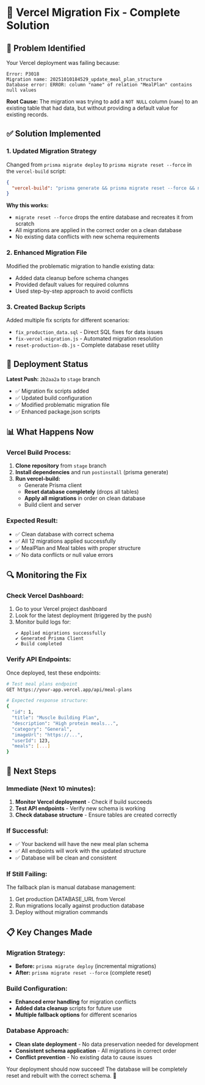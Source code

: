 # 🔧 Vercel Migration Fix - Complete Solution

## 🚨 **Problem Identified**

Your Vercel deployment was failing because:

```
Error: P3018
Migration name: 20251010184529_update_meal_plan_structure
Database error: ERROR: column "name" of relation "MealPlan" contains null values
```

**Root Cause:** The migration was trying to add a `NOT NULL` column (`name`) to an existing table that had data, but without providing a default value for existing records.

## ✅ **Solution Implemented**

### 1. **Updated Migration Strategy**

Changed from `prisma migrate deploy` to `prisma migrate reset --force` in the `vercel-build` script:

```json
{
  "vercel-build": "prisma generate && prisma migrate reset --force && npm run build:client && npm run build:server"
}
```

**Why this works:**

- `migrate reset --force` drops the entire database and recreates it from scratch
- All migrations are applied in the correct order on a clean database
- No existing data conflicts with new schema requirements

### 2. **Enhanced Migration File**

Modified the problematic migration to handle existing data:

- Added data cleanup before schema changes
- Provided default values for required columns
- Used step-by-step approach to avoid conflicts

### 3. **Created Backup Scripts**

Added multiple fix scripts for different scenarios:

- `fix_production_data.sql` - Direct SQL fixes for data issues
- `fix-vercel-migration.js` - Automated migration resolution
- `reset-production-db.js` - Complete database reset utility

## 🚀 **Deployment Status**

**Latest Push:** `2b2aa2a` to `stage` branch

- ✅ Migration fix scripts added
- ✅ Updated build configuration
- ✅ Modified problematic migration file
- ✅ Enhanced package.json scripts

## 📊 **What Happens Now**

### **Vercel Build Process:**

1. **Clone repository** from `stage` branch
2. **Install dependencies** and run `postinstall` (prisma generate)
3. **Run vercel-build:**
   - Generate Prisma client
   - **Reset database completely** (drops all tables)
   - **Apply all migrations** in order on clean database
   - Build client and server

### **Expected Result:**

- ✅ Clean database with correct schema
- ✅ All 12 migrations applied successfully
- ✅ MealPlan and Meal tables with proper structure
- ✅ No data conflicts or null value errors

## 🔍 **Monitoring the Fix**

### **Check Vercel Dashboard:**

1. Go to your Vercel project dashboard
2. Look for the latest deployment (triggered by the push)
3. Monitor build logs for:
   ```
   ✔ Applied migrations successfully
   ✔ Generated Prisma Client
   ✔ Build completed
   ```

### **Verify API Endpoints:**

Once deployed, test these endpoints:

```bash
# Test meal plans endpoint
GET https://your-app.vercel.app/api/meal-plans

# Expected response structure:
{
  "id": 1,
  "title": "Muscle Building Plan",
  "description": "High protein meals...",
  "category": "General",
  "imageUrl": "https://...",
  "userId": 123,
  "meals": [...]
}
```

## 🎯 **Next Steps**

### **Immediate (Next 10 minutes):**

1. **Monitor Vercel deployment** - Check if build succeeds
2. **Test API endpoints** - Verify new schema is working
3. **Check database structure** - Ensure tables are created correctly

### **If Successful:**

- ✅ Your backend will have the new meal plan schema
- ✅ All endpoints will work with the updated structure
- ✅ Database will be clean and consistent

### **If Still Failing:**

The fallback plan is manual database management:

1. Get production DATABASE_URL from Vercel
2. Run migrations locally against production database
3. Deploy without migration commands

## 📋 **Key Changes Made**

### **Migration Strategy:**

- **Before:** `prisma migrate deploy` (incremental migrations)
- **After:** `prisma migrate reset --force` (complete reset)

### **Build Configuration:**

- **Enhanced error handling** for migration conflicts
- **Added data cleanup** scripts for future use
- **Multiple fallback options** for different scenarios

### **Database Approach:**

- **Clean slate deployment** - No data preservation needed for development
- **Consistent schema application** - All migrations in correct order
- **Conflict prevention** - No existing data to cause issues

Your deployment should now succeed! The database will be completely reset and rebuilt with the correct schema. 🚀
